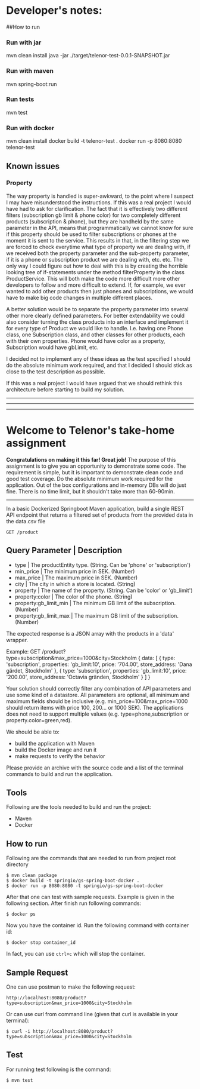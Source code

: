 # Developer's notes:


##How to run

### Run with jar

mvn clean install
java -jar ./target/telenor-test-0.0.1-SNAPSHOT.jar

### Run with maven

mvn spring-boot:run

### Run tests

mvn test

### Run with docker

mvn clean install
docker build -t telenor-test .
docker run -p 8080:8080 telenor-test


## Known issues

### Property
The way property is handled is super-awkward, to the point where I suspect I may have misunderstood the instructions. 
If this was a real project I would have had to ask for clarification. The fact that it is effectively two different filters
(subscription gb limit & phone color) for two completely different products (subscription & phone), but
they are handheld by the same parameter in the API, means that programmatically we cannot know for sure
if this property should be used to filter subscriptions or phones at the moment it is sent to the service.
This results in that, in the filtering step we are forced to check everytime what type of property we are dealing with,
if we received both the property parameter and the sub-property parameter, if it is a phone or subscription product we are
dealing with, etc. etc.
The only way I could figure out how to deal with this is by creating the horrible looking tree of if-statements under the
method filterProperty in the class ProductService.  This will both make the code more difficult more other developers 
to follow and more difficult to extend. If, for example, we ever wanted to add other products then just phones and
subscriptions, we would have to make big code changes in multiple different places.

A better solution would be to separate the property parameter into several other more clearly defined parameters.
For better extendability we could also consider turning the class products into an interface and implement it for every 
type of Product we would like to handle. I.e. having one Phone class, one Subscription class, and other classes for other
products, each with their own properties. Phone would have color as a property, Subscription would have gbLimit, etc.

I decided not to implement any of these ideas as the test specified I should do the absolute minimum work required, and
that I decided I should stick as close to the test description as possible. 

If this was a real project I would have argued that we should rethink this architecture before starting to build my
solution.



------------------------------------------------------------------------------------------------------------------------
------------------------------------------------------------------------------------------------------------------------
------------------------------------------------------------------------------------------------------------------------

# Welcome to Telenor's take-home assignment
**Congratulations on making it this far! Great job!**
The purpose of this assignment is to give you an opportunity to demonstrate some code.
The requirement is simple, but it is important to demonstrate clean code and good test coverage.
Do the absolute minimum work required for the application. Out of the box configurations and in-memory DBs will do just fine.
There is no time limit, but it shouldn't take more than 60-90min. 

---

In a basic Dockerized Springboot Maven application, build a single REST API endpoint that returns a filtered set of products from the provided data in the data.csv file

`GET /product`

Query Parameter			     |       Description
--------------------------------------------------------------------------------
- type					     |   The productEntity type. (String. Can be 'phone' or 'subscription')
- min_price				     |   The minimum price in SEK. (Number)
- max_price				     |   The maximum price in SEK. (Number)
- city					     |   The city in which a store is located. (String)
- property				     |   The name of the property. (String. Can be 'color' or 'gb_limit')
- property:color		     |	 The color of the phone. (String)
- property:gb_limit_min      |	 The minimum GB limit of the subscription. (Number)
- property:gb_limit_max      |	 The maximum GB limit of the subscription. (Number)

The expected response is a JSON array with the products in a 'data' wrapper. 

Example: GET /product?type=subscription&max_price=1000&city=Stockholm
{
	data: [ 
		{
		    type: 'subscription',
		    properties: 'gb_limit:10',
		    price: '704.00',
		    store_address: 'Dana gärdet, Stockholm'
	  	},
	  	{
		    type: 'subscription',
		    properties: 'gb_limit:10',
		    price: '200.00',
		    store_address: 'Octavia gränden, Stockholm'
	  	}
	]
}

Your solution should correctly filter any combination of API parameters and use some kind of a datastore.
All parameters are optional, all minimum and maximum fields should be inclusive (e.g. min_price=100&max_price=1000 should return items with price 100, 200... or 1000 SEK). 
The applications does not need to support multiple values (e.g. type=phone,subscription or property.color=green,red).

We should be able to:
- build the application with Maven
- build the Docker image and run it
- make requests to verify the behavior

Please provide an archive with the source code and a list of the terminal commands to build and run the application.

## Tools
Following are the tools needed to build and run the project:
- Maven
- Docker

## How to run
Following are the commands that are needed to run from project root directory

    $ mvn clean package
    $ docker build -t springio/gs-spring-boot-docker .
    $ docker run -p 8080:8080 -t springio/gs-spring-boot-docker
    
After that one can test with sample requests. Example is given in the following section. After finish run following commands:
    
    $ docker ps
   
Now you have the container id. Run the following command with container id:
   
    $ docker stop container_id
    
In fact, you can use `ctrl+c` which will stop the container. 

## Sample Request
One can use postman to make the following request:

    http://localhost:8080/product?type=subscription&max_price=1000&city=Stockholm

Or can use curl from command line (given that curl is available in your terminal):
    
    $ curl -i http://localhost:8080/product?type=subscription&max_price=1000&city=Stockholm
    
## Test
For running test following is the command:
    
    $ mvn test



